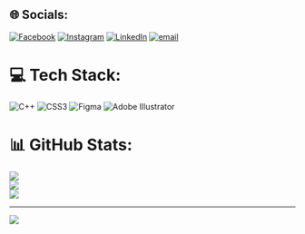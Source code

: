 
## 🌐 Socials:
[![Facebook](https://img.shields.io/badge/Facebook-%231877F2.svg?logo=Facebook&logoColor=white)](https://facebook.com/https://www.facebook.com/joshua.emmanuel.m.halili) [![Instagram](https://img.shields.io/badge/Instagram-%23E4405F.svg?logo=Instagram&logoColor=white)](https://instagram.com/@shu_wawaa) [![LinkedIn](https://img.shields.io/badge/LinkedIn-%230077B5.svg?logo=linkedin&logoColor=white)](https://linkedin.com/in/https://www.linkedin.com/in/joshua-emmanuel-m-halili-133155377) [![email](https://img.shields.io/badge/Email-D14836?logo=gmail&logoColor=white)](mailto:joshdev526@gmail.com) 

# 💻 Tech Stack:
![C++](https://img.shields.io/badge/c++-%2300599C.svg?style=for-the-badge&logo=c%2B%2B&logoColor=white) ![CSS3](https://img.shields.io/badge/css3-%231572B6.svg?style=for-the-badge&logo=css3&logoColor=white) ![Figma](https://img.shields.io/badge/figma-%23F24E1E.svg?style=for-the-badge&logo=figma&logoColor=white) ![Adobe Illustrator](https://img.shields.io/badge/adobe%20illustrator-%23FF9A00.svg?style=for-the-badge&logo=adobe%20illustrator&logoColor=white)
# 📊 GitHub Stats:
![](https://github-readme-stats.vercel.app/api?username=joshdev09&theme=dark&hide_border=false&include_all_commits=false&count_private=false)<br/>
![](https://nirzak-streak-stats.vercel.app/?user=joshdev09&theme=dark&hide_border=false)<br/>
![](https://github-readme-stats.vercel.app/api/top-langs/?username=joshdev09&theme=dark&hide_border=false&include_all_commits=false&count_private=false&layout=compact)

---
[![](https://visitcount.itsvg.in/api?id=joshdev09&icon=0&color=0)](https://visitcount.itsvg.in)

<!-- Proudly created with GPRM ( https://gprm.itsvg.in ) -->
